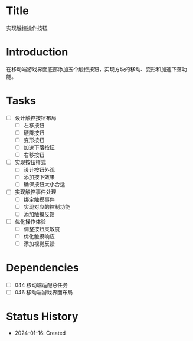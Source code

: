 # Title
实现触控操作按钮

# Introduction
在移动端游戏界面底部添加五个触控按钮，实现方块的移动、变形和加速下落功能。

# Tasks
- [ ] 设计触控按钮布局
  - [ ] 左移按钮
  - [ ] 硬降按钮
  - [ ] 变形按钮
  - [ ] 加速下落按钮
  - [ ] 右移按钮
- [ ] 实现按钮样式
  - [ ] 设计按钮外观
  - [ ] 添加按下效果
  - [ ] 确保按钮大小合适
- [ ] 实现触控事件处理
  - [ ] 绑定触摸事件
  - [ ] 实现对应的控制功能
  - [ ] 添加触摸反馈
- [ ] 优化操作体验
  - [ ] 调整按钮灵敏度
  - [ ] 优化触摸响应
  - [ ] 添加视觉反馈

# Dependencies
- [ ] 044 移动端适配总任务
- [ ] 046 移动端游戏界面布局

# Status History
- 2024-01-16: Created
